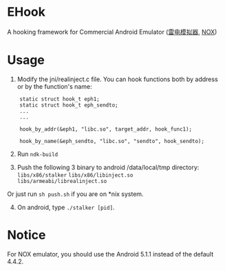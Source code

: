 # EHook

A hooking framework for Commercial Android Emulator ([雷电模拟器](http://www.ldmnq.com/), [NOX](https://jp.bignox.com/))


# Usage

1. Modify the jni/realinject.c file. You can hook functions both by address or by the function's name:

```
    static struct hook_t eph1;
    static struct hook_t eph_sendto;
    ...
    ...
    
    hook_by_addr(&eph1, "libc.so", target_addr, hook_func1);
    
    hook_by_name(&eph_sendto, "libc.so", "sendto", hook_sendto);
```
    
2. Run `ndk-build`

3. Push the following 3 binary to android /data/local/tmp directory: 
    `libs/x86/stalker` 
    `libs/x86/libinject.so`
    `libs/armeabi/librealinject.so`

Or just run `sh push.sh` if you are on *nix system.

4. On android, type `./stalker [pid]`.

# Notice
For NOX emulator, you should use the Android 5.1.1 instead of the default 4.4.2.

